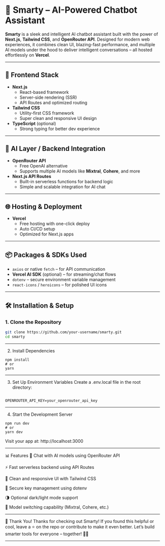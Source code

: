 # 🤖 Smarty – AI-Powered Chatbot Assistant

**Smarty** is a sleek and intelligent AI chatbot assistant built with the power of **Next.js**, **Tailwind CSS**, and **OpenRouter API**. Designed for modern web experiences, it combines clean UI, blazing-fast performance, and multiple AI models under the hood to deliver intelligent conversations – all hosted effortlessly on **Vercel**.

---

## 🚀 Frontend Stack

- **Next.js**
  - React-based framework
  - Server-side rendering (SSR)
  - API Routes and optimized routing
- **Tailwind CSS**
  - Utility-first CSS framework
  - Super clean and responsive UI design
- **TypeScript** (optional)
  - Strong typing for better dev experience

---

## 🧠 AI Layer / Backend Integration

- **OpenRouter API**
  - Free OpenAI alternative
  - Supports multiple AI models like **Mixtral**, **Cohere**, and more
- **Next.js API Routes**
  - Built-in serverless functions for backend logic
  - Simple and scalable integration for AI chat

---

## 🌐 Hosting & Deployment

- **Vercel**
  - Free hosting with one-click deploy
  - Auto CI/CD setup
  - Optimized for Next.js apps

---

## 📦 Packages & SDKs Used

- `axios` or native `fetch` – for API communication
- **Vercel AI SDK** (optional) – for streaming/chat flows
- `dotenv` – secure environment variable management
- `react-icons` / `heroicons` – for polished UI icons

---

## 🛠️ Installation & Setup

### 1. Clone the Repository

```bash
git clone https://github.com/your-username/smarty.git
cd smarty
```
---
2. Install Dependencies
```
npm install
# or
yarn
```

---
3. Set Up Environment Variables
Create a .env.local file in the root directory:
```

OPENROUTER_API_KEY=your_openrouter_api_key
```

---
4. Start the Development Server
```
npm run dev
# or
yarn dev

```
Visit your app at: http://localhost:3000

---

 📊 Features
💬 Chat with AI models using OpenRouter API

⚡ Fast serverless backend using API Routes

🎨 Clean and responsive UI with Tailwind CSS

🔐 Secure key management using dotenv

🌗 Optional dark/light mode support

🧠 Model switching capability (Mixtral, Cohere, etc.)

---

🙌 Thank You!
Thanks for checking out Smarty!
If you found this helpful or cool, leave a ⭐ on the repo or contribute to make it even better.
Let’s build smarter tools for everyone – together! 🧠✨

---


